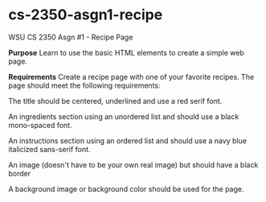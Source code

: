 # cs-2350-asgn1-recipe
WSU CS 2350 Asgn #1 - Recipe Page

__Purpose__
Learn to use the basic HTML elements to create a simple web page.



__Requirements__
Create a recipe page with one of your favorite recipes.  The page should meet the following requirements:


The title should be centered, underlined and use a red serif font.

An ingredients section using an unordered list and should use a black mono-spaced font.

An instructions section using an ordered list and should use a navy blue italicized sans-serif font.

An image (doesn't have to be your own real image) but should have a black border

A background image or background color should be used for the page.
